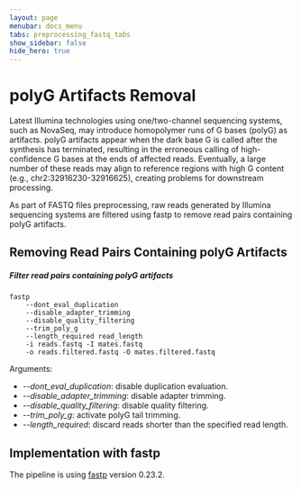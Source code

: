 ```yaml
---
layout: page
menubar: docs_menu
tabs: preprocessing_fastq_tabs
show_sidebar: false
hide_hero: true
---
```


# polyG Artifacts Removal

Latest Illumina technologies using one/two-channel sequencing systems, such as NovaSeq, may introduce homopolymer runs of G bases (polyG) as artifacts. polyG artifacts appear when the dark base G is called after the synthesis has terminated, resulting in the erroneous calling of high-confidence G bases at the ends of affected reads. Eventually, a large number of these reads may align to reference regions with high G content (e.g., chr2:32916230-32916625), creating problems for downstream processing.

As part of FASTQ files preprocessing, raw reads generated by Illumina sequencing systems are filtered using fastp to remove read pairs containing polyG artifacts.

## Removing Read Pairs Containing polyG Artifacts

##### Filter read pairs containing polyG artifacts

```text
fastp
    --dont_eval_duplication
    --disable_adapter_trimming
    --disable_quality_filtering
    --trim_poly_g
    --length_required read_length
    -i reads.fastq -I mates.fastq
    -o reads.filtered.fastq -O mates.filtered.fastq
```

Arguments:

- *-\-dont_eval_duplication*: disable duplication evaluation.
- *-\-disable_adapter_trimming*: disable adapter trimming.
- *-\-disable_quality_filtering*: disable quality filtering.
- *-\-trim_poly_g*: activate polyG tail trimming.
- *-\-length_required*: discard reads shorter than the specified read length.

## Implementation with fastp

The pipeline is using [fastp](https://github.com/OpenGene/fastp) version 0.23.2.
